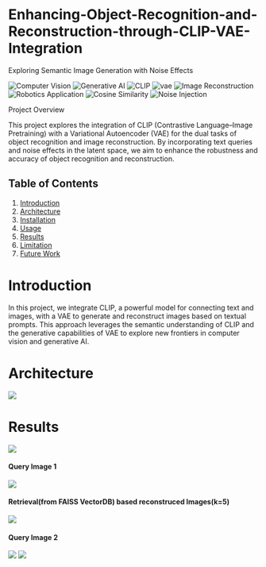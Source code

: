 # Enhancing-Object-Recognition-and-Reconstruction-through-CLIP-VAE-Integration
 Exploring Semantic Image Generation with Noise Effects
 
![Computer Vision](https://img.shields.io/badge/Computer%20Vision-blue)
![Generative AI](https://img.shields.io/badge/Generative%20AI-green)
![CLIP](https://img.shields.io/badge/CLIP-Contrastive%20Language%20Image%20Pretraining-orange)
![vae](https://img.shields.io/badge/VAE-Variational%20Auto%20Encoder-white)
![Image Reconstruction](https://img.shields.io/badge/Image%20Reconstruction-purple)
![Robotics Application](https://img.shields.io/badge/Robotics%20Application-black)
![Cosine Similarity](https://img.shields.io/badge/Cosine%20Similarity-grey)
![Noise Injection](https://img.shields.io/badge/Noise%20Injection-yellow)

Project Overview

This project explores the integration of CLIP (Contrastive Language–Image Pretraining) with a Variational Autoencoder (VAE) for the dual tasks of object recognition and image reconstruction. By incorporating text queries and noise effects in the latent space, we aim to enhance the robustness and accuracy of object recognition and reconstruction.

## Table of Contents
1. [Introduction](#introduction)
2. [Architecture](#architecture)
3. [Installation](#installation)
4. [Usage](#usage)
5. [Results](#results)
6. [Limitation](#introduction)
7. [Future Work](#introduction)
  
# Introduction

In this project, we integrate CLIP, a powerful model for connecting text and images, with a VAE to generate and reconstruct images based on textual prompts. This approach leverages the semantic understanding of CLIP and the generative capabilities of VAE to explore new frontiers in computer vision and generative AI.

# Architecture

<img src="https://github.com/Dherya27/Object-Recognition-and-Reconstruction-through-CLIP-VAE-Integration/blob/main/results/img/overall_architecrture.png">

# Results

<img src="https://github.com/Dherya27/Object-Recognition-and-Reconstruction-through-CLIP-VAE-Integration/blob/main/results/reconstruction.gif">

#### Query Image 1
<img src="https://github.com/Dherya27/Object-Recognition-and-Reconstruction-through-CLIP-VAE-Integration/blob/main/results/query/2c304c54a6141d214ff3c6764341833_easy_04.png">

#### Retrieval(from FAISS VectorDB) based reconstruced Images(k=5)

<img src="https://github.com/Dherya27/Object-Recognition-and-Reconstruction-through-CLIP-VAE-Integration/blob/main/results/reconstructed_img/retrieval_based_reconstrcution_car1.png">

#### Query Image 2
<img src="https://github.com/Dherya27/Object-Recognition-and-Reconstruction-through-CLIP-VAE-Integration/blob/main/results/query/3f11833d3d9309bc9952c05a06935ddc_easy_02.png">
<img src="https://github.com/Dherya27/Object-Recognition-and-Reconstruction-through-CLIP-VAE-Integration/blob/main/results/reconstructed_img/retrieval_based_reconstruction_chair_1.png">

